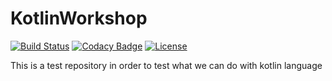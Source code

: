 # KotlinWorkshop

[![Build Status](https://travis-ci.com/Johnett/KotlinWorkshop.svg)](https://travis-ci.com/Johnett/KotlinWorkshop.svg)
[![Codacy Badge](https://api.codacy.com/project/badge/Grade/45a21d11b4894845a84071d0fa25a6ad)](https://www.codacy.com/app/johnettmathew/KotlinWorkshop?utm_source=github.com&amp;utm_medium=referral&amp;utm_content=Johnett/KotlinWorkshop&amp;utm_campaign=Badge_Grade)
[![License](https://img.shields.io/badge/License-Apache%202.0-blue.svg)](https://opensource.org/licenses/Apache-2.0)

This is a test repository in order to test what we can do with kotlin language
